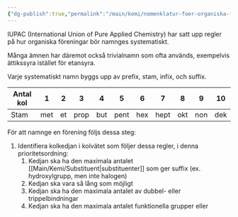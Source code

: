 ```yaml
---
{"dg-publish":true,"permalink":"/main/kemi/nomenklatur-foer-organiska-foereningar/","tags":["kemi","organisk-kemi"]}
---
```


IUPAC (International Union of Pure Applied Chemistry) har satt upp regler på hur organiska föreningar bör namnges systematiskt.

Många ämnen har däremot också trivialnamn som ofta används, exempelvis ättikssyra istället för etansyra.

Varje systematiskt namn byggs upp av prefix, stam, infix, och suffix.

| Antal kol | 1   | 2  | 3    | 4   | 5    | 6   | 7    | 8   | 9   | 10  |
|-----------|-----|----|------|-----|------|-----|------|-----|-----|-----|
| Stam      | met | et | prop | but | pent | hex | hept | okt | non | dek |

För att namnge en förening följs dessa steg:
1. Identifiera kolkedjan i kolvätet som följer dessa regler, i denna prioritetsordning:
	1. Kedjan ska ha den maximala antalet [[Main/Kemi/Substituent\|substituenter]] som ger suffix (ex. hydroxylgrupp, men inte halogen)
	2. Kedjan ska vara så lång som möjligt
	3. Kedjan ska ha den maximala antalet av dubbel- eller trippelbindningar
	4. Kedjan ska ha den maximala antalet funktionella grupper eller 
